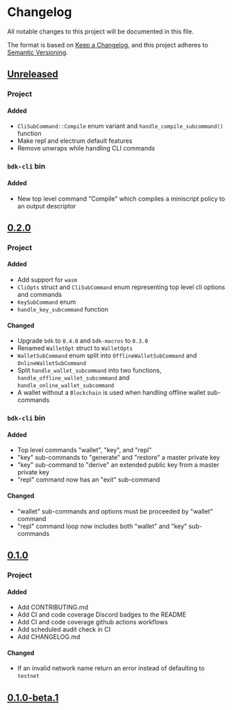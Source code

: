 # Changelog
All notable changes to this project will be documented in this file.

The format is based on [Keep a Changelog](https://keepachangelog.com/en/1.0.0/),
and this project adheres to [Semantic Versioning](https://semver.org/spec/v2.0.0.html).

## [Unreleased]

### Project

#### Added
- `CliSubCommand::Compile` enum variant and `handle_compile_subcommand()` function
- Make repl and electrum default features
- Remove unwraps while handling CLI commands

### `bdk-cli` bin

#### Added
- New top level command "Compile" which compiles a miniscript policy to an output descriptor

## [0.2.0]

### Project

#### Added
- Add support for `wasm`
- `CliOpts` struct and `CliSubCommand` enum representing top level cli options and commands
- `KeySubCommand` enum
- `handle_key_subcommand` function

#### Changed
- Upgrade `bdk` to `0.4.0` and `bdk-macros` to `0.3.0`
- Renamed `WalletOpt` struct to `WalletOpts`
- `WalletSubCommand` enum split into `OfflineWalletSubCommand` and `OnlineWalletSubCommand`
- Split `handle_wallet_subcommand` into two functions, `handle_offline_wallet_subcommand` and `handle_online_wallet_subcommand`
- A wallet without a `Blockchain` is used when handling offline wallet sub-commands

### `bdk-cli` bin

#### Added
- Top level commands "wallet", "key", and "repl"
- "key" sub-commands to "generate" and "restore" a master private key
- "key" sub-command to "derive" an extended public key from a master private key
- "repl" command now has an "exit" sub-command

#### Changed
- "wallet" sub-commands and options must be proceeded by "wallet" command
- "repl" command loop now includes both "wallet" and "key" sub-commands

## [0.1.0]

### Project
#### Added
- Add CONTRIBUTING.md
- Add CI and code coverage Discord badges to the README
- Add CI and code coverage github actions workflows
- Add scheduled audit check in CI
- Add CHANGELOG.md

#### Changed
- If an invalid network name return an error instead of defaulting to `testnet`

## [0.1.0-beta.1]

[unreleased]: https://github.com/bitcoindevkit/bdk-cli/compare/v0.2.0...HEAD
[0.2.0]: https://github.com/bitcoindevkit/bdk-cli/compare/v0.1.0...v0.2.0
[0.1.0]: https://github.com/bitcoindevkit/bdk-cli/compare/0.1.0-beta.1...v0.1.0
[0.1.0-beta.1]: https://github.com/bitcoindevkit/bdk-cli/compare/84a02e35...0.1.0-beta.1
